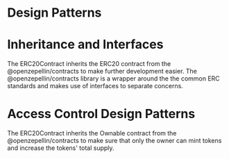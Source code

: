 # Design Patterns

# Inheritance and Interfaces

The ERC20Contract inherits the ERC20 contract from the @openzepellin/contracts to make further development easier.
The @openzepellin/contracts library is a wrapper around the the common ERC standards and makes use of interfaces to separate concerns.

# Access Control Design Patterns

The ERC20Contract inherits the Ownable contract from the @openzepellin/contracts to make sure that only the owner can mint tokens and increase the tokens' total supply.